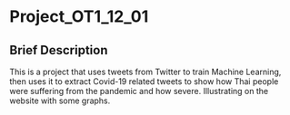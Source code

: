 # Project_OT1_12_01
## Brief Description 
This is a project that uses tweets from Twitter to train Machine Learning, then uses it to extract Covid-19 related tweets to show how Thai people were suffering from the pandemic and how severe. Illustrating on the website with some graphs.
